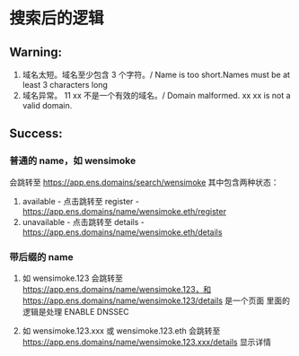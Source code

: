 # 搜索后的逻辑

## Warning:

1. 域名太短。域名至少包含 3 个字符。/ Name is too short.Names must be at least 3 characters long
2. 域名异常。 11 xx 不是一个有效的域名。/ Domain malformed. xx xx is not a valid domain.

## Success:

### 普通的 name，如 wensimoke

会跳转至 https://app.ens.domains/search/wensimoke
其中包含两种状态：

1. available - 点击跳转至 register - https://app.ens.domains/name/wensimoke.eth/register
2. unavailable - 点击跳转至 details - https://app.ens.domains/name/wensimoke.eth/details

### 带后缀的 name

1. 如 wensimoke.123
   会跳转至 https://app.ens.domains/name/wensimoke.123，和 https://app.ens.domains/name/wensimoke.123/details 是一个页面
   里面的逻辑是处理 ENABLE DNSSEC

2. 如 wensimoke.123.xxx 或 wensimoke.123.eth
   会跳转至 https://app.ens.domains/name/wensimoke.123.xxx/details
   显示详情
